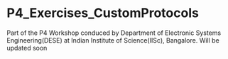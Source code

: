 # P4_Exercises_CustomProtocols
Part of the P4 Workshop conduced by Department of Electronic Systems Engineering(DESE) at Indian Institute of Science(IISc), Bangalore.
Will be updated soon
